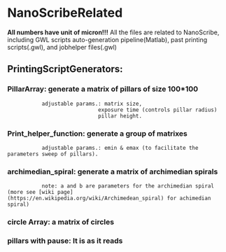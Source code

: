 # NanoScribeRelated
**All numbers have unit of micron!!!**
All the files are related to NanoScribe, including GWL scripts auto-generation pipeline(Matlab), past printing scripts(.gwl), and jobhelper files(.gwl)
## PrintingScriptGenerators:
  ### PillarArray: generate a matrix of pillars of size 100*100 
               adjustable params.: matrix size, 
                                 exposure time (controls pillar radius)
                                 pillar height.
  ### Print_helper_function: generate a group of matrixes
               adjustable params.: emin & emax (to facilitate the parameters sweep of pillars).
  ### archimedian_spiral: generate a matrix of archimedian spirals
               note: a and b are parameters for the archimedian spiral (more see [wiki page](https://en.wikipedia.org/wiki/Archimedean_spiral) for achimedian spiral)
  ### circle Array: a matrix of circles
  ### pillars with pause: It is as it reads
  
